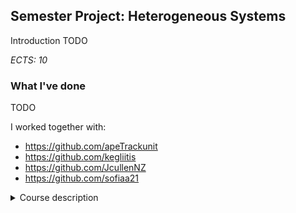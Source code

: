 ## **Semester Project: Heterogeneous Systems**

Introduction TODO

*ECTS: 10*

### What I've done
  TODO

I worked together with:
  - https://github.com/apeTrackunit
  - https://github.com/kegliitis
  - https://github.com/JcullenNZ
  - https://github.com/sofiaa21  

<details>
  <summary>Course description</summary>

  ### Main purpose
  The purpose is to  
  - develop and document a distributed, heterogeneous system
  - account for the security aspects of the system  
  - promote the students' independent literature search and reference management  
  - promote critical thinking as well as holistic view with a focus on the UN's Sustainable Development Goals.  

  ### Knowledge
  ​Can refer to involved theories in order to increase efficiency for the group as a whole but also for the individual student.  

  ### Skills
  In addition to the skills acquired in IT-SEP2, the student will be able to:  
  - Implement heterogeneous systems using multiple network protocols  
  - Analyse the security risks of a distributed system  
  - Use a version control system to manage versions  
  - Search, find and include relevant knowledge  
  - Argue for the choice of sources and references in connection with the project work.  
  - Work with a holistic view of the project, the subjects and the outside world.  

  ### Competences
  In addition to the competences acquired in IT-SEP2, the student will be able to:  
  - Analyse, design, implement and test a distributed system using UML, Java and C#  
  - Construct a distributed system with the proper selection of architectural patterns  
  - Argue for the choice of various technical solutions for implementing distributed systems  
  - Use a defined methodology to structure the development process  
  - Take responsibility for structuring and adapting the form of collaboration to the members' personal and interpersonal competencies  
  - Take responsibility, in collaboration with the group, for the work process in connection with report writing and presentation.  
  - Work analytically, methodically and structured with the semester project in the project group.  
  - Can plan, adapt and optimize a project process with reasoned selection of the specific project management tools.  
</details>
